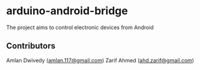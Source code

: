 arduino-android-bridge
======================

The project aims to control electronic devices from Android 



Contributors
------------
Amlan Dwivedy (amlan.117@gmail.com)
Zarif Ahmed (ahd.zarif@gmail.com)
